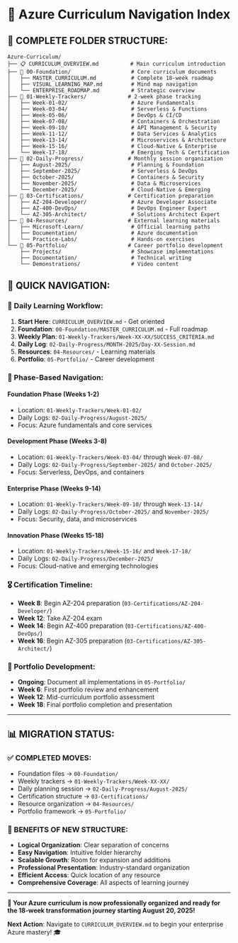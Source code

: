 # 📁 Azure Curriculum Navigation Index

## **🎯 COMPLETE FOLDER STRUCTURE:**

```
Azure-Curriculum/
├── 📋 CURRICULUM_OVERVIEW.md          # Main curriculum introduction
├── 📁 00-Foundation/                   # Core curriculum documents
│   ├── MASTER_CURRICULUM.md           # Complete 18-week roadmap
│   ├── VISUAL_LEARNING_MAP.md         # Mind map navigation
│   └── ENTERPRISE_ROADMAP.md          # Strategic overview
├── 📁 01-Weekly-Trackers/             # 2-week phase tracking
│   ├── Week-01-02/                    # Azure Fundamentals
│   ├── Week-03-04/                    # Serverless & Functions
│   ├── Week-05-06/                    # DevOps & CI/CD
│   ├── Week-07-08/                    # Containers & Orchestration
│   ├── Week-09-10/                    # API Management & Security
│   ├── Week-11-12/                    # Data Services & Analytics
│   ├── Week-13-14/                    # Microservices & Architecture
│   ├── Week-15-16/                    # Cloud-Native & Enterprise
│   └── Week-17-18/                    # Emerging Tech & Certification
├── 📁 02-Daily-Progress/              # Monthly session organization
│   ├── August-2025/                   # Planning & Foundation
│   ├── September-2025/                # Serverless & DevOps
│   ├── October-2025/                  # Containers & Security
│   ├── November-2025/                 # Data & Microservices
│   └── December-2025/                 # Cloud-Native & Emerging
├── 📁 03-Certifications/              # Certification preparation
│   ├── AZ-204-Developer/              # Azure Developer Associate
│   ├── AZ-400-DevOps/                 # DevOps Engineer Expert
│   └── AZ-305-Architect/              # Solutions Architect Expert
├── 📁 04-Resources/                   # External learning materials
│   ├── Microsoft-Learn/               # Official learning paths
│   ├── Documentation/                 # Azure documentation
│   └── Practice-Labs/                 # Hands-on exercises
└── 📁 05-Portfolio/                   # Career portfolio development
    ├── Projects/                      # Showcase implementations
    ├── Documentation/                 # Technical writing
    └── Demonstrations/                # Video content
```

## **🚀 QUICK NAVIGATION:**

### **📅 Daily Learning Workflow:**
1. **Start Here**: `CURRICULUM_OVERVIEW.md` - Get oriented
2. **Foundation**: `00-Foundation/MASTER_CURRICULUM.md` - Full roadmap
3. **Weekly Plan**: `01-Weekly-Trackers/Week-XX-XX/SUCCESS_CRITERIA.md`
4. **Daily Log**: `02-Daily-Progress/MONTH-2025/Day-XX-Session.md`
5. **Resources**: `04-Resources/` - Learning materials
6. **Portfolio**: `05-Portfolio/` - Career development

### **🎯 Phase-Based Navigation:**

#### **Foundation Phase (Weeks 1-2)**
- Location: `01-Weekly-Trackers/Week-01-02/`
- Daily Logs: `02-Daily-Progress/August-2025/`
- Focus: Azure fundamentals and core services

#### **Development Phase (Weeks 3-8)**
- Location: `01-Weekly-Trackers/Week-03-04/` through `Week-07-08/`
- Daily Logs: `02-Daily-Progress/September-2025/` and `October-2025/`
- Focus: Serverless, DevOps, and containers

#### **Enterprise Phase (Weeks 9-14)**
- Location: `01-Weekly-Trackers/Week-09-10/` through `Week-13-14/`
- Daily Logs: `02-Daily-Progress/October-2025/` and `November-2025/`
- Focus: Security, data, and microservices

#### **Innovation Phase (Weeks 15-18)**
- Location: `01-Weekly-Trackers/Week-15-16/` and `Week-17-18/`
- Daily Logs: `02-Daily-Progress/December-2025/`
- Focus: Cloud-native and emerging technologies

### **🎖️ Certification Timeline:**
- **Week 8**: Begin AZ-204 preparation (`03-Certifications/AZ-204-Developer/`)
- **Week 12**: Take AZ-204 exam
- **Week 14**: Begin AZ-400 preparation (`03-Certifications/AZ-400-DevOps/`)
- **Week 16**: Begin AZ-305 preparation (`03-Certifications/AZ-305-Architect/`)

### **💼 Portfolio Development:**
- **Ongoing**: Document all implementations in `05-Portfolio/`
- **Week 6**: First portfolio review and enhancement
- **Week 12**: Mid-curriculum portfolio assessment
- **Week 18**: Final portfolio completion and presentation

---

## **📊 MIGRATION STATUS:**

### **✅ COMPLETED MOVES:**
- Foundation files → `00-Foundation/`
- Weekly trackers → `01-Weekly-Trackers/Week-XX-XX/`
- Daily planning session → `02-Daily-Progress/August-2025/`
- Certification structure → `03-Certifications/`
- Resource organization → `04-Resources/`
- Portfolio framework → `05-Portfolio/`

### **🎯 BENEFITS OF NEW STRUCTURE:**
- **Logical Organization**: Clear separation of concerns
- **Easy Navigation**: Intuitive folder hierarchy
- **Scalable Growth**: Room for expansion and additions
- **Professional Presentation**: Industry-standard organization
- **Efficient Access**: Quick location of any resource
- **Comprehensive Coverage**: All aspects of learning journey

---

**🚀 Your Azure curriculum is now professionally organized and ready for the 18-week transformation journey starting August 20, 2025!**

**Next Action**: Navigate to `CURRICULUM_OVERVIEW.md` to begin your enterprise Azure mastery! 🎓

